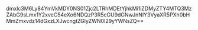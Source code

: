 dmxlc3M6Ly84YmVkMDY0NS01Zjc2LTRhMDEtYjhkMi1iZDMyZTY4MTQ3MzZAbG9sLmx1Y2xveC54eXo6NDQzP3R5cGU9dGNwJnNlY3VyaXR5PXh0bHMmZmxvdz14dGxzLXJwcngtZGlyZWN0I29yYWNsZQ==

